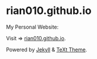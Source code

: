 # rian010.github.io

My Personal Website:

Visit => [rian010.github.io](https://rian010.github.io/).

Powered by [Jekyll](http://jekyllrb.com/) & [TeXt Theme](https://github.com/rian010/jekyll-TeXt-theme).

